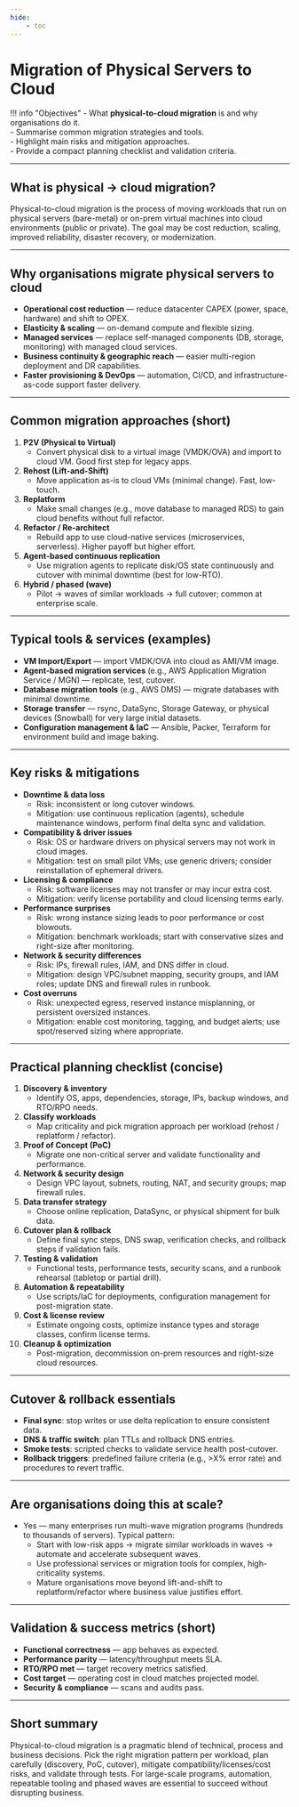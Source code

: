 ```yaml
---
hide:
    - toc
---
```

# Migration of Physical Servers to Cloud

!!! info "Objectives"
    - What **physical-to-cloud migration** is and why organisations do it.  
    - Summarise common migration strategies and tools.  
    - Highlight main risks and mitigation approaches.  
    - Provide a compact planning checklist and validation criteria.

---

## What is physical → cloud migration?
Physical-to-cloud migration is the process of moving workloads that run on physical servers (bare-metal) or on-prem virtual machines into cloud environments (public or private). The goal may be cost reduction, scaling, improved reliability, disaster recovery, or modernization.

---

## Why organisations migrate physical servers to cloud
- **Operational cost reduction** — reduce datacenter CAPEX (power, space, hardware) and shift to OPEX.  
- **Elasticity & scaling** — on-demand compute and flexible sizing.  
- **Managed services** — replace self-managed components (DB, storage, monitoring) with managed cloud services.  
- **Business continuity & geographic reach** — easier multi-region deployment and DR capabilities.  
- **Faster provisioning & DevOps** — automation, CI/CD, and infrastructure-as-code support faster delivery.

---

## Common migration approaches (short)
1. **P2V (Physical to Virtual)**  
    - Convert physical disk to a virtual image (VMDK/OVA) and import to cloud VM. Good first step for legacy apps.
2. **Rehost (Lift-and-Shift)**  
    - Move application as-is to cloud VMs (minimal change). Fast, low-touch.
3. **Replatform**  
    - Make small changes (e.g., move database to managed RDS) to gain cloud benefits without full refactor.
4. **Refactor / Re-architect**  
    - Rebuild app to use cloud-native services (microservices, serverless). Higher payoff but higher effort.
5. **Agent-based continuous replication**  
    - Use migration agents to replicate disk/OS state continuously and cutover with minimal downtime (best for low-RTO).
6. **Hybrid / phased (wave)**  
    - Pilot → waves of similar workloads → full cutover; common at enterprise scale.

---

## Typical tools & services (examples)
- **VM Import/Export** — import VMDK/OVA into cloud as AMI/VM image.  
- **Agent-based migration services** (e.g., AWS Application Migration Service / MGN) — replicate, test, cutover.  
- **Database migration tools** (e.g., AWS DMS) — migrate databases with minimal downtime.  
- **Storage transfer** — rsync, DataSync, Storage Gateway, or physical devices (Snowball) for very large initial datasets.  
- **Configuration management & IaC** — Ansible, Packer, Terraform for environment build and image baking.

---

## Key risks & mitigations
- **Downtime & data loss**
    - Risk: inconsistent or long cutover windows.  
    - Mitigation: use continuous replication (agents), schedule maintenance windows, perform final delta sync and validation.
- **Compatibility & driver issues**
    - Risk: OS or hardware drivers on physical servers may not work in cloud images.  
    - Mitigation: test on small pilot VMs; use generic drivers; consider reinstallation of ephemeral drivers.
- **Licensing & compliance**
    - Risk: software licenses may not transfer or may incur extra cost.  
    - Mitigation: verify license portability and cloud licensing terms early.
- **Performance surprises**
    - Risk: wrong instance sizing leads to poor performance or cost blowouts.  
    - Mitigation: benchmark workloads; start with conservative sizes and right-size after monitoring.
- **Network & security differences**
    - Risk: IPs, firewall rules, IAM, and DNS differ in cloud.  
    - Mitigation: design VPC/subnet mapping, security groups, and IAM roles; update DNS and firewall rules in runbook.
- **Cost overruns**
    - Risk: unexpected egress, reserved instance misplanning, or persistent oversized instances.  
    - Mitigation: enable cost monitoring, tagging, and budget alerts; use spot/reserved sizing where appropriate.

---

## Practical planning checklist (concise)
1. **Discovery & inventory**
    - Identify OS, apps, dependencies, storage, IPs, backup windows, and RTO/RPO needs.
2. **Classify workloads**
    - Map criticality and pick migration approach per workload (rehost / replatform / refactor).
3. **Proof of Concept (PoC)**
    - Migrate one non-critical server and validate functionality and performance.
4. **Network & security design**
    - Design VPC layout, subnets, routing, NAT, and security groups; map firewall rules.
5. **Data transfer strategy**
    - Choose online replication, DataSync, or physical shipment for bulk data.
6. **Cutover plan & rollback**
    - Define final sync steps, DNS swap, verification checks, and rollback steps if validation fails.
7. **Testing & validation**
    - Functional tests, performance tests, security scans, and a runbook rehearsal (tabletop or partial drill).
8. **Automation & repeatability**
    - Use scripts/IaC for deployments, configuration management for post-migration state.
9. **Cost & license review**
    - Estimate ongoing costs, optimize instance types and storage classes, confirm license terms.
10. **Cleanup & optimization**
    - Post-migration, decommission on-prem resources and right-size cloud resources.

---

## Cutover & rollback essentials
- **Final sync**: stop writes or use delta replication to ensure consistent data.  
- **DNS & traffic switch**: plan TTLs and rollback DNS entries.  
- **Smoke tests**: scripted checks to validate service health post-cutover.  
- **Rollback triggers**: predefined failure criteria (e.g., >X% error rate) and procedures to revert traffic.

---

## Are organisations doing this at scale?
- Yes — many enterprises run multi-wave migration programs (hundreds to thousands of servers). Typical pattern:
    - Start with low-risk apps → migrate similar workloads in waves → automate and accelerate subsequent waves.  
    - Use professional services or migration tools for complex, high-criticality systems.  
    - Mature organisations move beyond lift-and-shift to replatform/refactor where business value justifies effort.

---

## Validation & success metrics (short)
- **Functional correctness** — app behaves as expected.  
- **Performance parity** — latency/throughput meets SLA.  
- **RTO/RPO met** — target recovery metrics satisfied.  
- **Cost target** — operating cost in cloud matches projected model.  
- **Security & compliance** — scans and audits pass.

---

## Short summary
Physical-to-cloud migration is a pragmatic blend of technical, process and business decisions. Pick the right migration pattern per workload, plan carefully (discovery, PoC, cutover), mitigate compatibility/licenses/cost risks, and validate through tests. For large-scale programs, automation, repeatable tooling and phased waves are essential to succeed without disrupting business.

